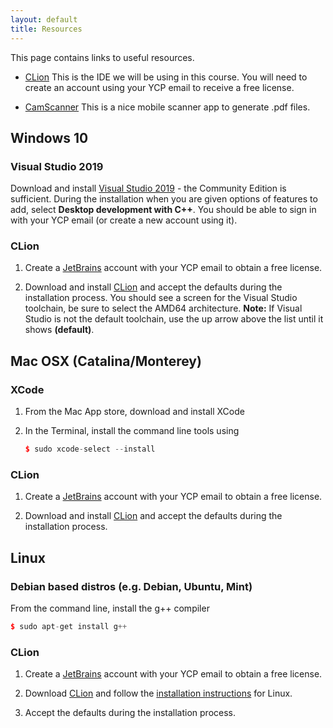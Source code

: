 ```yaml
---
layout: default
title: Resources
---
```


This page contains links to useful resources.

-   [CLion](https://www.jetbrains.com/clion/) This is the IDE we will be using in this course. You will need to create an account using your YCP email to receive a free license.

-   [CamScanner](https://www.camscanner.com/) This is a nice mobile scanner app to generate .pdf files.

## Windows 10

### Visual Studio 2019

Download and install [Visual Studio 2019](https://visualstudio.microsoft.com) - the Community Edition is sufficient. During the installation when you are given options of features to add, select **Desktop development with C++**. You should be able to sign in with your YCP email (or create a new account using it).

### CLion

1.  Create a [JetBrains](https://www.jetbrains.com/community/education/#students) account with your YCP email to obtain a free license. 

2. Download and install [CLion](https://www.jetbrains.com/clion/) and accept the defaults during the installation process. You should see a screen for the Visual Studio toolchain, be sure to select the AMD64 architecture. **Note:** If Visual Studio is not the default toolchain, use the up arrow above the list until it shows **(default)**.

## Mac OSX (Catalina/Monterey)

### XCode

1. From the Mac App store, download and install XCode

2. In the Terminal, install the command line tools using

	```cpp
	$ sudo xcode-select --install
	```
    
### CLion

1.  Create a [JetBrains](https://www.jetbrains.com/community/education/#students) account with your YCP email to obtain a free license. 

2. Download and install [CLion](https://www.jetbrains.com/clion/) and accept the defaults during the installation process.

## Linux

### Debian based distros (e.g. Debian, Ubuntu, Mint)

From the command line, install the g++ compiler

```cpp
$ sudo apt-get install g++
```
	
### CLion

1.  Create a [JetBrains](https://www.jetbrains.com/community/education/#students) account with your YCP email to obtain a free license. 

2. Download [CLion](https://www.jetbrains.com/clion/) and follow the [installation instructions](https://www.jetbrains.com/help/clion/installation-guide.html#standalone)  for Linux.

3. Accept the defaults during the installation process.

